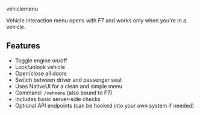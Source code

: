 vehiclemenu

Vehicle interaction menu opens with F7 and works only when you're in a vehicle.

## Features

- Toggle engine on/off
- Lock/unlock vehicle
- Open/close all doors
- Switch between driver and passenger seat
- Uses NativeUI for a clean and simple menu
- Command: `/vehmenu` (also bound to F7)
- Includes basic server-side checks
- Optional API endpoints (can be hooked into your own system if needed)
